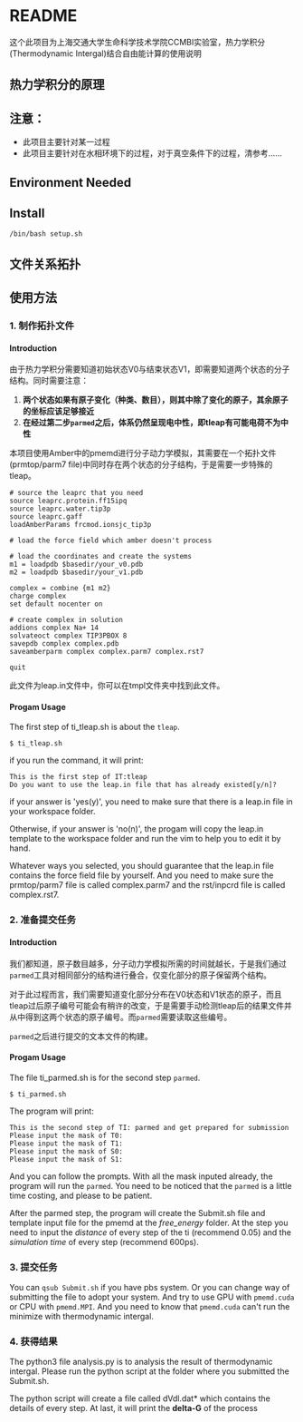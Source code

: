 # README
这个此项目为上海交通大学生命科学技术学院CCMBI实验室，热力学积分(Thermodynamic Intergal)结合自由能计算的使用说明
## 热力学积分的原理
## 注意：
- 此项目主要针对某一过程
- 此项目主要针对在水相环境下的过程，对于真空条件下的过程，清参考……
## Environment Needed
## Install
```shell
/bin/bash setup.sh
```
## 文件关系拓扑
## 使用方法
### 1. 制作拓扑文件
#### Introduction
由于热力学积分需要知道初始状态V0与结束状态V1，即需要知道两个状态的分子结构。同时需要注意：
1. **两个状态如果有原子变化（种类、数目），则其中除了变化的原子，其余原子的坐标应该足够接近**
2. **在经过第二步`parmed`之后，体系仍然呈现电中性，即tleap有可能电荷不为中性**

本项目使用Amber中的pmemd进行分子动力学模拟，其需要在一个拓扑文件(prmtop/parm7 file)中同时存在两个状态的分子结构，于是需要一步特殊的tleap。
```
# source the leaprc that you need
source leaprc.protein.ff15ipq
source leaprc.water.tip3p
source leaprc.gaff
loadAmberParams frcmod.ionsjc_tip3p

# load the force field which amber doesn't process

# load the coordinates and create the systems
m1 = loadpdb $basedir/your_v0.pdb
m2 = loadpdb $basedir/your_v1.pdb

complex = combine {m1 m2}
charge complex
set default nocenter on

# create complex in solution
addions complex Na+ 14
solvateoct complex TIP3PBOX 8
savepdb complex complex.pdb
saveamberparm complex complex.parm7 complex.rst7

quit
```
此文件为leap.in文件中，你可以在tmpl文件夹中找到此文件。
#### Progam Usage
The first step of ti_tleap.sh is about the `tleap`.
```shell
$ ti_tleap.sh
```
if you run the command, it will print:
```
This is the first step of IT:tleap
Do you want to use the leap.in file that has already existed[y/n]?  
```
if your answer is 'yes(y)', you need to make sure that there is a leap.in file in your workspace folder. 


Otherwise, if your answer is 'no(n)', the progam will copy the leap.in template to the workspace folder and run the vim to help you to edit it by hand.

Whatever ways you selected, you should guarantee that the leap.in file contains the force field file by yourself. And you need to make sure the prmtop/parm7 file is called complex.parm7 and the rst/inpcrd file is called complex.rst7.

### 2. 准备提交任务
#### Introduction
我们都知道，原子数目越多，分子动力学模拟所需的时间就越长，于是我们通过`parmed`工具对相同部分的结构进行叠合，仅变化部分的原子保留两个结构。

对于此过程而言，我们需要知道变化部分分布在V0状态和V1状态的原子，而且tleap过后原子编号可能会有稍许的改变，于是需要手动检测tleap后的结果文件并从中得到这两个状态的原子编号。而`parmed`需要读取这些编号。

`parmed`之后进行提交的文本文件的构建。

#### Progam Usage
The file ti_parmed.sh is for the second step `parmed`.
```shell
$ ti_parmed.sh
```
The program will print:
```
This is the second step of TI: parmed and get prepared for submission
Please input the mask of T0:
Please input the mask of T1:
Please input the mask of S0:
Please input the mask of S1:
```
And you can follow the prompts. With all the mask inputed already, the program will run the `parmed`. You need to be noticed that the `parmed` is a little time costing, and please to be patient. 

After the parmed step, the program will create the Submit.sh file and template input file for the pmemd at the *free_energy* folder. At the step you need to input the *distance* of every step of the ti (recommend 0.05) and the *simulation time* of every step (recommend 600ps). 
### 3. 提交任务
You can `qsub Submit.sh` if you have pbs system. Or you can change way of submitting the file to adopt your system. And try to use GPU with `pmemd.cuda` or CPU with `pmemd.MPI`. And you need to know that `pmemd.cuda` can't run the minimize with thermodynamic intergal.

### 4. 获得结果

The python3 file analysis.py is to analysis the result of thermodynamic intergal. Please run the python script at the folder where you submitted the Submit.sh. 

The python script will create a file called dVdl.dat* which contains the details of every step. At last, it will print the **delta-G** of the process